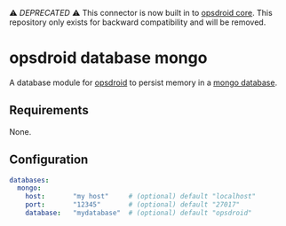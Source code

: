 ⚠️ *DEPRECATED* ⚠️ This connector is now built in to [opsdroid core](https://opsdroid.readthedocs.io/en/stable/databases/mongo/). This repository only exists for backward compatibility and will be removed.

# opsdroid database mongo

A database module for [opsdroid](https://github.com/opsdroid/opsdroid) to persist memory in a [mongo database](https://www.mongodb.com/).

## Requirements

None.

## Configuration

```yaml
databases:
  mongo:
    host:       "my host"     # (optional) default "localhost"
    port:       "12345"       # (optional) default "27017"
    database:   "mydatabase"  # (optional) default "opsdroid"
```
